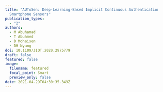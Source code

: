 ```yaml
---
title: "AUToSen: Deep-Learning-Based Implicit Continuous Authentication Using
  Smartphone Sensors"
publication_types:
  - "2"
authors:
  - M Abuhamad
  - T Abuhmed
  - D Mohaisen
  - DH Nyang
doi: 10.1109/JIOT.2020.2975779
draft: false
featured: false
image:
  filename: featured
  focal_point: Smart
  preview_only: false
date: 2021-04-29T04:30:35.349Z
---
```

